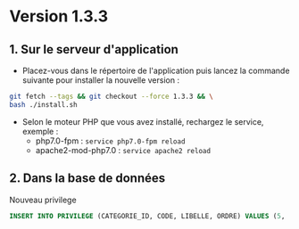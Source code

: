 # Version 1.3.3

## 1. Sur le serveur d'application
  
- Placez-vous dans le répertoire de l'application puis lancez la commande suivante 
pour installer la nouvelle version :

```bash
git fetch --tags && git checkout --force 1.3.3 && \
bash ./install.sh
```

- Selon le moteur PHP que vous avez installé, rechargez le service, exemple :
  - php7.0-fpm         : `service php7.0-fpm reload`
  - apache2-mod-php7.0 : `service apache2 reload`

## 2. Dans la base de données

Nouveau privilege

```SQL
INSERT INTO PRIVILEGE (CATEGORIE_ID, CODE, LIBELLE, ORDRE) VALUES (5, 'create_from_individu', 'Créer un utilisateur à partir d''un individu', 100);
```